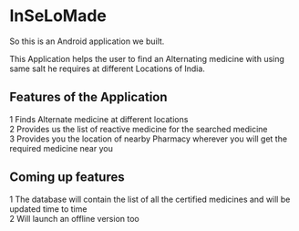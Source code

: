 # InSeLoMade

So this is an Android application we built.

This Application helps the user to find an Alternating medicine with using same salt he requires at different Locations of India.
## Features of the Application

1 Finds Alternate medicine at different locations </br>
2 Provides us the list of reactive medicine for the searched medicine</br>
3 Provides you the location of nearby Pharmacy wherever you will get the required medicine near you 

## Coming up features
1 The database will contain the list of all the certified medicines and will be updated time to time</br>
2 Will launch an offline version too
